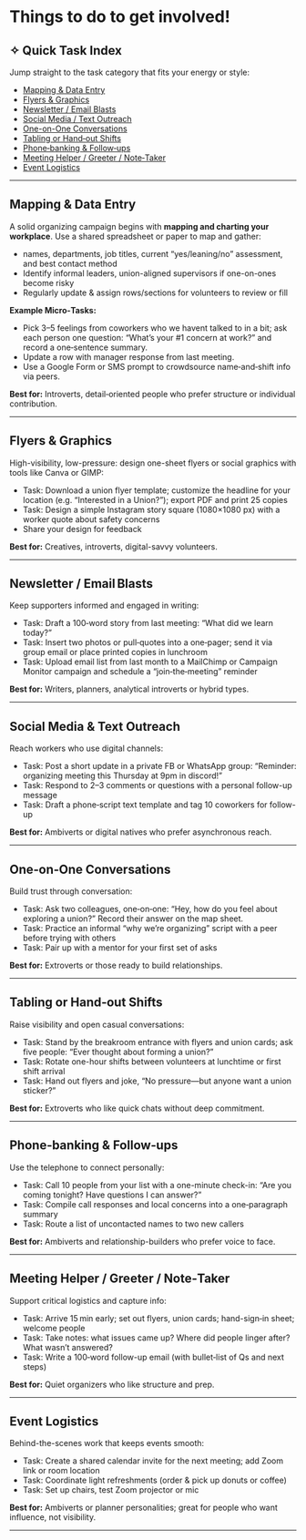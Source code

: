 
# Things to do to get involved!

## ✧ Quick Task Index

Jump straight to the task category that fits your energy or style:

- [Mapping & Data Entry](#mapping--data-entry)
- [Flyers & Graphics](#flyers--graphics)
- [Newsletter / Email Blasts](#newsletter--emailblasts)
- [Social Media / Text Outreach](#social-media--text-outreach)
- [One-on-One Conversations](#oneonone-conversations)
- [Tabling or Hand‑out Shifts](#tabling-or-handout-shifts)
- [Phone‑banking & Follow‑ups](#phonebanking--followups)
- [Meeting Helper / Greeter / Note‑Taker](#meeting-helper--greeter--notetaker)
- [Event Logistics](#event-logistics)

---

## Mapping & Data Entry

A solid organizing campaign begins with **mapping and charting your workplace**. Use a shared spreadsheet or paper to map and gather:
- names, departments, job titles, current “yes/leaning/no” assessment, and best contact method
- Identify informal leaders, union-aligned supervisors if one-on-ones become risky  
- Regularly update & assign rows/sections for volunteers to review or fill

**Example Micro‑Tasks:**
- Pick 3–5 feelings from coworkers who we havent talked to in a bit; ask each person one question: “What’s your #1 concern at work?” and record a one‑sentence summary.
- Update a row with manager response from last meeting.
- Use a Google Form or SMS prompt to crowdsource name‑and‑shift info via peers.

**Best for:** Introverts, detail‑oriented people who prefer structure or individual contribution.

---

## Flyers & Graphics

High-visibility, low-pressure: design one-sheet flyers or social graphics with tools like Canva or GIMP:
- Task: Download a union flyer template; customize the headline for your location (e.g. “Interested in a Union?”); export PDF and print 25 copies  
- Task: Design a simple Instagram story square (1080×1080 px) with a worker quote about safety concerns  
- Share your design for feedback

**Best for:** Creatives, introverts, digital-savvy volunteers.

---

## Newsletter / Email Blasts

Keep supporters informed and engaged in writing:
- Task: Draft a 100‑word story from last meeting: “What did we learn today?”  
- Task: Insert two photos or pull‑quotes into a one‑pager; send it via group email or place printed copies in lunchroom  
- Task: Upload email list from last month to a MailChimp or Campaign Monitor campaign and schedule a “join‑the‑meeting” reminder

**Best for:** Writers, planners, analytical introverts or hybrid types.

---

## Social Media & Text Outreach

Reach workers who use digital channels:
- Task: Post a short update in a private FB or WhatsApp group: “Reminder: organizing meeting this Thursday at 9pm in discord!”  
- Task: Respond to 2–3 comments or questions with a personal follow-up message  
- Task: Draft a phone‑script text template and tag 10 coworkers for follow-up

**Best for:** Ambiverts or digital natives who prefer asynchronous reach.

---

## One‑on‑One Conversations

Build trust through conversation:
- Task: Ask two colleagues, one‑on‑one: “Hey, how do you feel about exploring a union?” Record their answer on the map sheet.  
- Task: Practice an informal “why we’re organizing” script with a peer before trying with others  
- Task: Pair up with a mentor for your first set of asks

**Best for:** Extroverts or those ready to build relationships.

---

## Tabling or Hand‑out Shifts

Raise visibility and open casual conversations:
- Task: Stand by the breakroom entrance with flyers and union cards; ask five people: “Ever thought about forming a union?”  
- Task: Rotate one-hour shifts between volunteers at lunchtime or first shift arrival  
- Task: Hand out flyers and joke, “No pressure—but anyone want a union sticker?”

**Best for:** Extroverts who like quick chats without deep commitment.

---

## Phone‑banking & Follow‑ups

Use the telephone to connect personally:
- Task: Call 10 people from your list with a one-minute check-in: “Are you coming tonight? Have questions I can answer?”  
- Task: Compile call responses and local concerns into a one‑paragraph summary  
- Task: Route a list of uncontacted names to two new callers

**Best for:** Ambiverts and relationship-builders who prefer voice to face.

---

## Meeting Helper / Greeter / Note‑Taker

Support critical logistics and capture info:
- Task: Arrive 15 min early; set out flyers, union cards; hand-sign‑in sheet; welcome people  
- Task: Take notes: what issues came up? Where did people linger after? What wasn’t answered?  
- Task: Write a 100‑word follow-up email (with bullet‑list of Qs and next steps)

**Best for:** Quiet organizers who like structure and prep.

---

## Event Logistics

Behind-the-scenes work that keeps events smooth:
- Task: Create a shared calendar invite for the next meeting; add Zoom link or room location  
- Task: Coordinate light refreshments (order & pick up donuts or coffee)  
- Task: Set up chairs, test Zoom projector or mic

**Best for:** Ambiverts or planner personalities; great for people who want influence, not visibility.

---

